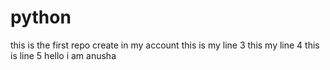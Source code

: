 # python
this is the first repo create in my account
this is my line 3
this my line 4
this is line 5
hello i am anusha
